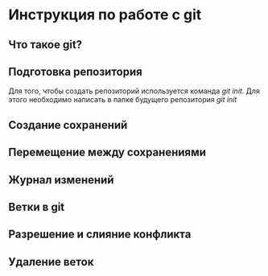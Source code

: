 # Инструкция по работе с git
## Что такое git?
## Подготовка репозитория

Для того, чтобы создать репозиторий используется команда *git init*. Для этого необходимо написать в папке будущего репозитория *git init*

## Создание сохранений 
## Перемещение между сохранениями
## Журнал изменений
## Ветки в git
## Разрешение и слияние конфликта
## Удаление веток